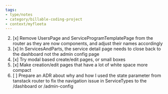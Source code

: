 ```yaml
---
tags: 
- type/notes
- category/billable-coding-project
- context/myfleeta
---
```


2. [x] Remove UsersPage and ServiceProgramTemplatePage from the router as they are now components, and adjust their names accordingly
3. [x] In ServicesAndParts, the service detail page needs to close back to the dashboard not the admin config page
4. [x] Try modal based create/edit pages, or small boxes
5. [x] Make creation/edit pages that have a lot of white space more compact
6. [ ] Prepare an ADR about why and how I used the state parameter from tanstack router to fix the navigation issue in ServiceTypes to the /dashboard or /admin-config